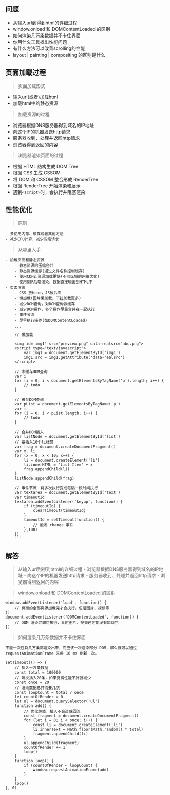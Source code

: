 ## 问题

- 从输入url到得到html的详细过程
- window.onload 和 DOMContentLoaded 的区别
- 如何渲染几万条数据并不卡住界面
- 你用什么工具找出性能问题
- 有什么方法可以改善scrolling的性能
- layout | painting | compositing 的区别是什么

## 页面加载过程

> 页面加载形式

- 输入url(或者)加载html
- 加载html中的静态资源

> 加载资源的过程

- 浏览器根据DNS服务器得到域名的IP地址
- 向这个IP的机器发送http请求
- 服务器收到、处理并返回http请求
- 浏览器得到返回的内容

> 浏览器渲染页面的过程

- 根据 HTML 结构生成 DOM Tree
- 根据 CSS 生成 CSSOM
- 将 DOM 和 CSSOM 整合形成 RenderTree
- 根据 RenderTree 开始渲染和展示
- 遇到`<script>`时，会执行并阻塞渲染


## 性能优化

> 原则

	- 多使用内存、缓存或者其他方法
	- 减少CPU计算、减少网络请求

> 从哪里入手

	- 加载页面和静态资源
		- 静态资源的压缩合并
		- 静态资源缓存(通过文件名称控制缓存)
		- 使用CDN让资源加载更快(不同区域的网络优化)
		- 使用SSR后端渲染，数据直接输出到HTML中
	- 页面渲染
		- CSS 放head，JS放后面
		- 懒加载(图片懒加载，下拉加载更多)
		- 减少DOM查询，对DOM查询做缓存
		- 减少DOM操作，多个操作尽量合并在一起执行
		- 事件节流
		- 尽早执行操作(如DOMContentLoaded)

		```
		// 懒加载

		<img id='img1' src="preview.png" data-realsrc="abc.png">
		<script type='text/javascript'>
			var img1 = document.getElementById('img1')
			img1.src = img1.getAttribute('data-realsrc')
		</script>

		// 未缓存DOM查询
		var i
		for (i = 0; i < document.getElementsByTagName('p').length; i++) {
			// todo
		}	

		// 缓存DOM查询
		var pList = document.getElementsByTagName('p')
		var i
		for (i = 0; i < pList.length; i++) {
			// todo
		}

		// 合并DOM插入
		var listNode = document.getElementById('list')
		// 要插入10个li标签
		var frag = document.createDocumentFragment()
		var x. li
		for (x = 0; x < 10; x++) {
			li = document.createElement('li')
			li.innerHTML = 'List Item' + x
			frag.appendChild(li)
		}
		listNode.appendChild(frag)

		// 事件节流：将多次执行变成每隔一段时间执行
		var textarea = document.getElementById('text')
		var timeoutId
		textarea.addEventListener('keyup', function() {
			if (timeoutId) {
				clearTimeout(timeoutId)
			}
			timeoutId = setTimeout(function() {
				// 触发 change 事件
			},100)
		})
		```

## 解答

> 从输入url到得到html的详细过程
	- 浏览器根据DNS服务器得到域名的IP地址
	- 向这个IP的机器发送http请求
	- 服务器收到、处理并返回http请求
	- 浏览器得到返回的内容


> window.onload 和 DOMContentLoaded 的区别

	window.addEventListener('load', function() {
		// 页面的全部资源加载完才会执行，包括图片、视频等
	})
	document.addEventListener('DOMContentLoaded', function() {
		// DOM 渲染完即可执行，此时图片、视频还可能没有加载完
	})


> 如何渲染几万条数据并不卡住界面

	不能一次性将几万条都渲染出来，而应该一次渲染部分 DOM，那么就可以通过 requestAnimationFrame 来每 16 ms 刷新一次。

```
setTimeout(() => {
	// 插入十万条数据
	const total = 100000
	// 每次插入20条，如果觉得性能不好就减少
	const once = 20
	// 渲染数据总共需要几次
	const loopCount = total / once
	let countOfRender = 0
	let ul = document.querySelector('ul')
	function add() {
		// 优化性能，插入不会造成回流
		const fragment = document.createDocumentFragment()
		for (let i = 0; i < once; i++) {
			const li = document.createElement('li')
			li.innerText = Math.floor(Math.random() * total)
			fragment.appendChild(li)
		}
		ul.appendChild(fragment)
		countOfRender += 1
		loop()
	}
	function loop() {
		if (countOfRender < loopCount) {
			window.requestAnimationFrame(add)
		}
	}
	loop()
}, 0)

```